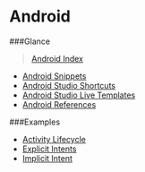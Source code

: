 # Android

###Glance
>[Android Index](https://github.com/dnshariprasad/android-index)
* [Android Snippets](https://github.com/dnshariprasad/android-snippets)
* [Android Studio Shortcuts](https://github.com/dnshariprasad/android-studio-shortcuts) 
* [Android Studio Live Templates](https://github.com/dnshariprasad/android-studio-live-templates)
* [Android References](https://github.com/dnshariprasad/android-references)

###Examples
* [Activity Lifecycle](https://github.com/dnshariprasad/android-activity-lifecycle)
* [Explicit Intents](https://github.com/dnshariprasad/android-explicit-intents)
* [Implicit Intent](https://github.com/dnshariprasad/android-implicit-intent)

